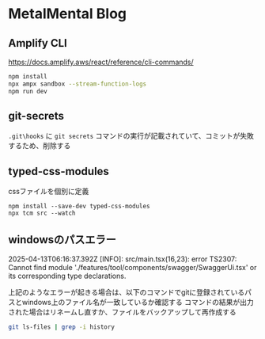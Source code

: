 # MetalMental Blog

## Amplify CLI
https://docs.amplify.aws/react/reference/cli-commands/

```bash
npm install
npx ampx sandbox --stream-function-logs
npm run dev
```

## git-secrets

`.git\hooks` に `git secrets` コマンドの実行が記載されていて、コミットが失敗するため、削除する

## typed-css-modules

cssファイルを個別に定義

```
npm install --save-dev typed-css-modules
npx tcm src --watch
```

## windowsのパスエラー
2025-04-13T06:16:37.392Z [INFO]: src/main.tsx(16,23): error TS2307: Cannot find module './features/tool/components/swagger/SwaggerUi.tsx' or its corresponding type declarations.

上記のようなエラーが起きる場合は、以下のコマンドでgitに登録されているパスとwindows上のファイル名が一致しているか確認する
コマンドの結果が出力された場合はリネームし直すか、ファイルをバックアップして再作成する

```bash
git ls-files | grep -i history
```